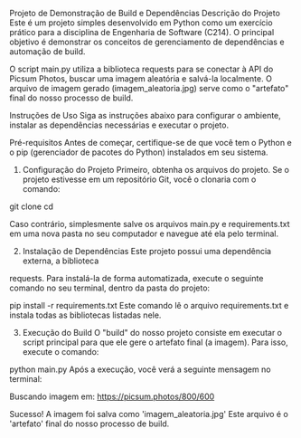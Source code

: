 Projeto de Demonstração de Build e Dependências
Descrição do Projeto
Este é um projeto simples desenvolvido em Python como um exercício prático para a disciplina de Engenharia de Software (C214). O principal objetivo é demonstrar os conceitos de gerenciamento de dependências e automação de build.

O script main.py utiliza a biblioteca requests para se conectar à API do Picsum Photos, buscar uma imagem aleatória e salvá-la localmente. O arquivo de imagem gerado (imagem_aleatoria.jpg) serve como o "artefato" final do nosso processo de build.

Instruções de Uso
Siga as instruções abaixo para configurar o ambiente, instalar as dependências necessárias e executar o projeto.

Pré-requisitos
Antes de começar, certifique-se de que você tem o Python e o pip (gerenciador de pacotes do Python) instalados em seu sistema.

1. Configuração do Projeto
Primeiro, obtenha os arquivos do projeto. Se o projeto estivesse em um repositório Git, você o clonaria com o comando:

git clone <url-do-repositorio>
cd <nome-do-repositorio>

Caso contrário, simplesmente salve os arquivos main.py e requirements.txt em uma nova pasta no seu computador e navegue até ela pelo terminal.

2. Instalação de Dependências
Este projeto possui uma dependência externa, a biblioteca 

requests. Para instalá-la de forma automatizada, execute o seguinte comando no seu terminal, dentro da pasta do projeto:

pip install -r requirements.txt
Este comando lê o arquivo requirements.txt e instala todas as bibliotecas listadas nele.

3. Execução do Build
O "build" do nosso projeto consiste em executar o script principal para que ele gere o artefato final (a imagem). Para isso, execute o comando:

python main.py
Após a execução, você verá a seguinte mensagem no terminal:

Buscando imagem em: https://picsum.photos/800/600

Sucesso! A imagem foi salva como 'imagem_aleatoria.jpg'
Este arquivo é o 'artefato' final do nosso processo de build.
